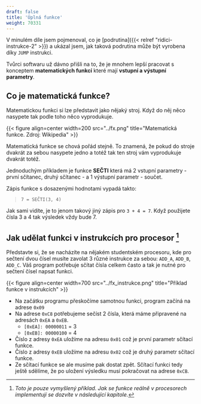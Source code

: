 ```yaml
---
draft: false
title: 'Úplná funkce'
weight: 70331
---
```


V minulém díle jsem pojmenoval, co je [podrutina]({{< relref "ridici-instrukce-2" >}}) a ukázal jsem, jak taková podrutina může být vyrobena díky `JUMP` instrukci.

Tvůrci softwaru už dávno přišli na to, že je mnohem lepší pracovat s konceptem **matematických funkcí** které mají **vstupní a výstupní parametry**.

## Co je matematická funkce?

Matematickou funkci si lze představit jako nějaký stroj. Když do něj něco nasypete tak podle toho něco vyprodukuje. 

{{< figure align=center width=200 src="../fx.png" title="Matematická funkce. Zdroj: Wikipedia" >}}

Matematická funkce se chová pořád stejně. To znamená, že pokud do stroje dvakrát za sebou nasypete jedno a totéž tak ten stroj vám vyprodukuje dvakrát totéž. 

Jednoduchým příkladem je funkce **SEČTI** která má 2 vstupní parametry - první sčítanec, druhý sčítanec - a 1 výstupní parametr - součet. 

Zápis funkce s dosazenými hodnotami vypadá takto:

> `7 = SEČTI(3, 4)`

Jak sami vidíte, je to jenom takový jiný zápis pro `3 + 4 = 7`. Když použijete čísla 3 a 4 tak výsledek vždy bude 7.

## Jak udělat funkci v instrukcích pro procesor [^f]

Představte si, že se nacházíte na nějakém studentském procesoru, kde pro sečtení dvou čísel musíte zavolat 3 různé instrukce za sebou: `ADD_A`, `ADD_B`, `ADD_C`. Váš program potřebuje sčítat čísla celkem často a tak je nutné pro sečtení čísel napsat funkci.

{{< figure align=center width=700 src="../fx_instrukce.png" title="Příklad funkce v instrukcích" >}}

- Na začátku programu přeskočíme samotnou funkci, program začíná na adrese `0x09`
- Na adrese `0xC8` potřebujeme sečíst 2 čísla, která máme připravené na adresách `0xEA` a `0xEB`.
  - `[0xEA]: 00000011` = 3
  - `[0xEB]: 00000100` = 4
- Číslo z adresy `0xEA` uložíme na adresu `0x01` což je první parametr sčítací funkce.
- Číslo z adresy `0xEB` uložíme na adresu `0x02` což je druhý parametr sčítací funkce.
- Ze sčítací funkce se ale musíme pak dostat zpět. Sčítací funkci tedy ještě sdělíme, že po uložení výsledku musí pokračovat na adrese `0xCB`.

[^f]: *Toto je pouze vymyšlený příklad. Jak se funkce reálně v procesorech implementují se dozvíte v následující kapitole.*